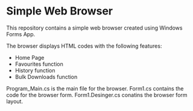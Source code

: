 # Simple Web Browser

This repository contains a simple web browser created using Windows Forms App.

The browser displays HTML codes with the following features:

- Home Page 
- Favourites function
- History function 
- Bulk Downloads function

Program_Main.cs is the main file for the browser.
Form1.cs contains the code for the browser form.
Form1.Desinger.cs conatins the browser form layout. 
